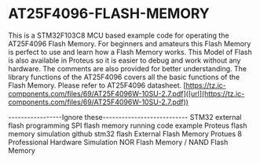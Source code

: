 # AT25F4096-FLASH-MEMORY
This is a STM32F103C8 MCU based example code for operating the AT25F4096 Flash Memory. For beginners and amateurs this Flash Memory is perfect to use and learn how a Flash Memory works. This Model of Flash is also available in Proteus so it is easier to debug and work without any hardware. 
The comments are also provided for better understanding. The library functions of the AT25F4096 covers all the basic functions of the Flash Memory.
Please refer to AT25F4096 datasheet.
[https://tz.ic-components.com/files/69/AT25F4096W-10SU-2.7.pdf]([url](https://tz.ic-components.com/files/69/AT25F4096W-10SU-2.7.pdf))







-----------------Ignore these---------------------------
STM32 external flash programming
SPI flash memory running code example
Proteus flash memory simulation
github stm32 flash
External Flash Memory 
Protues 8 Professional
Hardware Simulation
NOR Flash Memory / NAND Flash Memory
